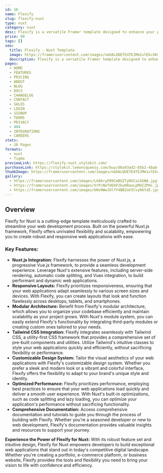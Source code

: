 ```yaml
---
id: 16
name: Flexify
slug: flexify-nuxt
type: nuxt
category: nuxt
desc: Flexify is a versatile Framer template designed to enhance your prototyping experience. With a focus on flexibility and ease of use, Flexify empowers you to create dynamic and responsive user interfaces that adapt to various screen sizes.
price: 99
tags: []
seo:
  title: Flexify - Nuxt Template
  image: https://framerusercontent.com/images/nmXALQOEfE4TEJMm1vlEkcXKmD0.jpg?scale-down-to=1024
  description: Flexify is a versatile Framer template designed to enhance your prototyping experience. With a focus on flexibility and ease of use, Flexify empowers you to create dynamic and responsive user interfaces that adapt to various screen sizes.
pages:
  - HOME
  - FEATURES
  - PRICING
  - ABOUT
  - BLOG
  - DOCS
  - CHANGELOG
  - CONTACT
  - SALES
  - LOGIN
  - SIGNUP
  - TERMS
  - PRIVACY
  - 404
  - INTEGRATIONS
  - CAREERS
stats:
  - 20 Pages
formats:
  - nuxt
  - figma
previewLink: https://flexify-nuxt.stylokit.com/
purchaseLink: https://stylokit.lemonsqueezy.com/buy/d6a93ad2-85b2-4bab-8e1c-a71f19bf439f
thumbImage: https://framerusercontent.com/images/nmXALQOEfE4TEJMm1vlEkcXKmD0.jpg?scale-down-to=1024
gallery:
  - https://framerusercontent.com/images/Lk8bryD99CmBUZfyNXCaiSGNA.jpg?scale-down-to=1024
  - https://framerusercontent.com/images/VrPcNofU6hP2EuKRaoLpMdIZPHc.jpg?scale-down-to=1024
  - https://framerusercontent.com/images/bNvHWwJUlYY4BBZaX3Cvy06faE.jpg?scale-down-to=1024
---
```


## Overview

Flexify for Nuxt is a cutting-edge template meticulously crafted to streamline your web development process. Built on the powerful Nuxt.js framework, Flexify offers unrivaled flexibility and scalability, empowering you to create robust and responsive web applications with ease.

### Key Features:

- **Nuxt.js Integration:** Flexify harnesses the power of Nuxt.js, a progressive Vue.js framework, to provide a seamless development experience. Leverage Nuxt's extensive features, including server-side rendering, automatic code splitting, and Vuex integration, to build performant and dynamic web applications.
- **Responsive Layouts:** Flexify prioritizes responsiveness, ensuring that your web applications adapt seamlessly to various screen sizes and devices. With Flexify, you can create layouts that look and function flawlessly across desktops, tablets, and smartphones.
- **Modular Architecture:** Benefit from Flexify's modular architecture, which allows you to organize your codebase efficiently and maintain scalability as your project grows. With Nuxt's module system, you can easily extend Flexify's functionality by integrating third-party modules or creating custom ones tailored to your needs.
- **Tailwind CSS Integration:** Flexify integrates seamlessly with Tailwind CSS, a utility-first CSS framework that provides a comprehensive set of pre-built components and utilities. Utilize Tailwind's intuitive classes to style your web applications quickly and efficiently, without sacrificing flexibility or performance.
- **Customizable Design System:** Tailor the visual aesthetics of your web applications with Flexify's customizable design system. Whether you prefer a sleek and modern look or a vibrant and colorful interface, Flexify offers the flexibility to adapt to your brand's unique style and identity.
- **Optimized Performance:** Flexify prioritizes performance, employing best practices to ensure that your web applications load quickly and deliver a smooth user experience. With Nuxt's built-in optimizations, such as code splitting and lazy loading, you can optimize your application's performance without sacrificing functionality.
- **Comprehensive Documentation:** Access comprehensive documentation and tutorials to guide you through the process of building with Flexify. Whether you're a seasoned developer or new to web development, Flexify's documentation provides valuable insights and resources to support your journey.

**Experience the Power of Flexify for Nuxt:** With its robust feature set and intuitive design, Flexify for Nuxt empowers developers to build exceptional web applications that stand out in today's competitive digital landscape. Whether you're creating a portfolio, e-commerce platform, or business website, Flexify provides the tools and flexibility you need to bring your vision to life with confidence and efficiency.

